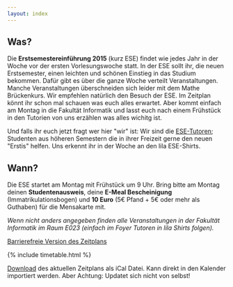 ```yaml
---
layout: index
---
```


## Was?

Die **Erstsemestereinführung 2015** (kurz ESE) findet wie jedes Jahr in der Woche vor der ersten Vorlesungswoche statt. In der ESE sollt ihr, die neuen Erstsemester, einen leichten und schönen Einstieg in das Studium bekommen. Dafür gibt es über die ganze Woche verteilt Veranstaltungen. Manche Veranstaltungen überschneiden sich leider mit dem Mathe Brückenkurs. Wir empfehlen natürlich den Besuch der ESE. Im Zeitplan könnt ihr schon mal schauen was euch alles erwartet. Aber kommt einfach am Montag in die Fakultät Informatik und lasst euch nach einem Frühstück in den Tutorien von uns erzählen was alles wichitg ist.


Und falls ihr euch jetzt fragt wer hier "wir" ist: Wir sind die [ESE-Tutoren](fotos.html); Studenten aus höheren Semestern die in ihrer Freizeit gerne den neuen "Erstis" helfen. Uns erkennt ihr in der Woche an den lila ESE-Shirts.


## Wann?

Die ESE startet am Montag mit Frühstück um 9 Uhr. Bring bitte am Montag deinen **Studentenausweis**, deine **E-Meal Bescheinigung** (Immatrikulationsbogen) und **10 Euro** (5€ Pfand + 5€ oder mehr als Guthaben) für die Mensakarte mit.

*Wenn nicht anders angegeben finden alle Veranstaltungen in der Fakultät Informatik im Raum E023 (einfach im Foyer Tutoren in lila Shirts folgen).*

[Barrierefreie Version des Zeitplans](zeitplan.html)

{% include timetable.html %}

[Download](ESE.ics) des aktuellen Zeitplans als iCal Datei. Kann direkt in den Kalender importiert werden. Aber Achtung: Updatet sich nicht von selbst!

